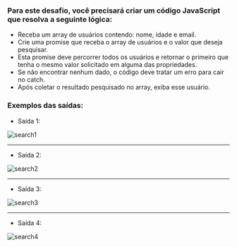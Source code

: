 ### Para este desafio, você precisará criar um código JavaScript que resolva a seguinte lógica:

- Receba um array de usuários contendo: nome, idade e email.
- Crie uma promise que receba o array de usuários e o valor que deseja pesquisar.
- Esta promise deve percorrer todos os usuários e retornar o primeiro que tenha o mesmo valor solicitado em alguma das propriedades.
- Se não encontrar nenhum dado, o código deve tratar um erro para cair no catch.
- Após coletar o resultado pesquisado no array, exiba esse usuário.

### Exemplos das saídas:

- Saída 1:
  
![search1](./images/search1.png)

---

- Saída 2:

![search2](./images/search2.png)

---

- Saída 3:
  
![search3](./images/search3.png)

---

- Saída 4:
  
![search4](./images/search4.png)
